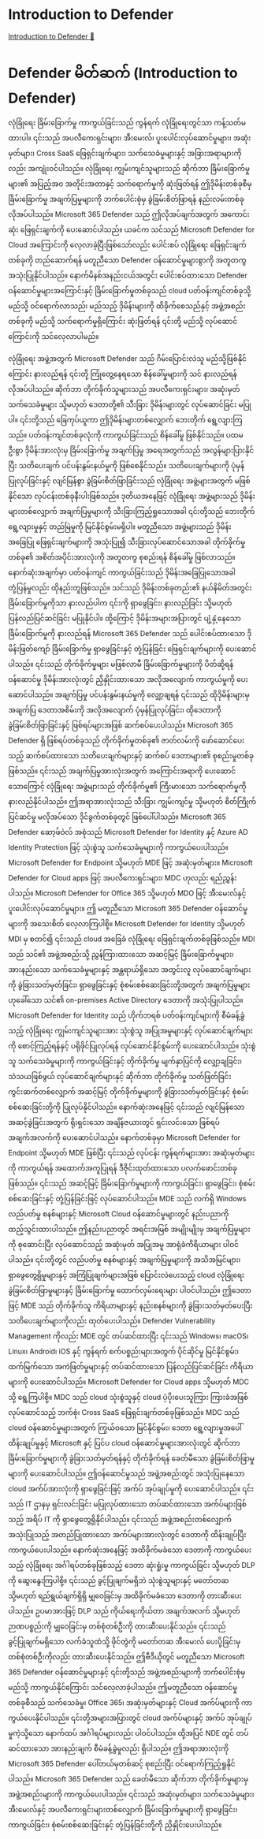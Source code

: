 # Introduction to Defender

[Introduction to Defender 🔗](https://www.coursera.org/learn/cybersecurity-solutions-and-microsoft-defender/lecture/AhzFH/introduction-to-defender)

# Defender မိတ်ဆက် (Introduction to Defender)

လုံခြုံရေး ခြိမ်းခြောက်မှု ကာကွယ်ခြင်းသည် ကွန်ရက် လုံခြုံရေးတွင်သာ ကန့်သတ်မထားပါ။ ၎င်းသည် အပလီကေးရှင်းများ၊ အီးမေးလ်၊ ပူးပေါင်းလုပ်ဆောင်မှုများ၊ အဆုံးမှတ်များ၊ Cross SaaS ဖြေရှင်းချက်များ၊ သက်သေခံမှုများနှင့် အခြားအရာများကိုလည်း အကျုံးဝင်ပါသည်။ လုံခြုံရေး ကျွမ်းကျင်သူများသည် ဆိုက်ဘာ ခြိမ်းခြောက်မှုများ၏ အပြည့်အဝ အတိုင်းအတာနှင့် သက်ရောက်မှုကို ဆုံးဖြတ်ရန် ဤဒိုမိန်းတစ်ခုစီမှ ခြိမ်းခြောက်မှု အချက်ပြမှုများကို ဘက်ပေါင်းစုံမှ ခွဲခြမ်းစိတ်ဖြာရန် နည်းလမ်းတစ်ခု လိုအပ်ပါသည်။ Microsoft 365 Defender သည် ဤလိုအပ်ချက်အတွက် အကောင်းဆုံး ဖြေရှင်းချက်ကို ပေးဆောင်ပါသည်။ ယခင်က သင်သည် Microsoft Defender for Cloud အကြောင်းကို လေ့လာခဲ့ပြီးဖြစ်သော်လည်း ပေါင်းစပ် လုံခြုံရေး ဖြေရှင်းချက်တစ်ခုကို တည်ဆောက်ရန် မတူညီသော Defender ဝန်ဆောင်မှုများစွာကို အတူတကွ အသုံးပြုနိုင်ပါသည်။ နောက်မိနစ်အနည်းငယ်အတွင်း ပေါင်းစပ်ထားသော Defender ဝန်ဆောင်မှုများအကြောင်းနှင့် ခြိမ်းခြောက်မှုတစ်ခုသည် cloud ပတ်ဝန်းကျင်တစ်ခုသို့ မည်သို့ ဝင်ရောက်လာသည်၊ မည်သည့် ဒိုမိန်းများကို ထိခိုက်စေသည်နှင့် အဖွဲ့အစည်းတစ်ခုကို မည်သို့ သက်ရောက်မှုရှိကြောင်း ဆုံးဖြတ်ရန် ၎င်းတို့ မည်သို့ လုပ်ဆောင်ကြောင်းကို သင်လေ့လာပါမည်။

လုံခြုံရေး အဖွဲ့အတွက် Microsoft Defender သည် ဂိမ်းပြောင်းလဲသူ မည်သို့ဖြစ်နိုင်ကြောင်း နားလည်ရန် ၎င်းတို့ ကြုံတွေ့နေရသော စိန်ခေါ်မှုများကို သင် နားလည်ရန် လိုအပ်ပါသည်။ ဆိုက်ဘာ တိုက်ခိုက်သူများသည် အပလီကေးရှင်းများ၊ အဆုံးမှတ် သက်သေခံမှုများ သို့မဟုတ် ဒေတာတို့၏ သီးခြား ဒိုမိန်းများတွင် လုပ်ဆောင်ခြင်း မပြုပါ။ ၎င်းတို့သည် ခြေကုပ်ယူကာ ဤဒိုမိန်းများတစ်လျှောက် ဘေးတိုက် ရွေ့လျားကြသည်။ ပတ်ဝန်းကျင်တစ်ခုလုံးကို ကာကွယ်ခြင်းသည် စိန်ခေါ်မှု ဖြစ်နိုင်သည်။ ပထမဦးစွာ ဒိုမိန်းအားလုံးမှ ခြိမ်းခြောက်မှု အချက်ပြမှု အရေအတွက်သည် အလွန်များပြားနိုင်ပြီး သတိပေးချက် ပင်ပန်းနွမ်းနယ်မှုကို ဖြစ်စေနိုင်သည်။ သတိပေးချက်များကို ပုံမှန်ပြုလုပ်ခြင်းနှင့် လျင်မြန်စွာ ခွဲခြမ်းစိတ်ဖြာခြင်းသည် လုံခြုံရေး အဖွဲ့များအတွက် မဖြစ်နိုင်သော လုပ်ငန်းတစ်ခုနီးပါးဖြစ်သည်။ ဒုတိယအနေဖြင့် လုံခြုံရေး အဖွဲ့များသည် ဒိုမိန်းများတစ်လျှောက် အချက်ပြမှုများကို သီးခြားကြည့်ရှုသောအခါ ၎င်းတို့သည် ဘေးတိုက် ရွေ့လျားမှုနှင့် တည်မြဲမှုကို မြင်နိုင်စွမ်းမရှိပါ။ မတူညီသော အဖွဲ့များသည် ဒိုမိန်းအခြေပြု ဖြေရှင်းချက်များကို အသုံးပြု၍ သီးခြားလုပ်ဆောင်သောအခါ တိုက်ခိုက်မှုတစ်ခု၏ အစိတ်အပိုင်းအားလုံးကို အတူတကွ စုစည်းရန် စိန်ခေါ်မှု ဖြစ်လာသည်။ နောက်ဆုံးအချက်မှာ ပတ်ဝန်းကျင် ကာကွယ်ခြင်းသည် ဒိုမိန်းအခြေပြုသောအခါ တုံ့ပြန်မှုလည်း ထိုနည်းတူဖြစ်သည်။ သင်သည် ဒိုမိန်းတစ်ခုတည်း၏ နယ်နိမိတ်အတွင်း ခြိမ်းခြောက်မှုကိုသာ နားလည်ပါက ၎င်းကို ရှာဖွေခြင်း၊ နားလည်ခြင်း သို့မဟုတ် ပြန်လည်ပြင်ဆင်ခြင်း မပြုနိုင်ပါ။ ထို့ကြောင့် ဒိုမိန်းအများအပြားတွင် ပျံ့နှံ့နေသော ခြိမ်းခြောက်မှုကို နားလည်ရန် Microsoft 365 Defender သည် ပေါင်းစပ်ထားသော ဒိုမိန်းဖြတ်ကျော် ခြိမ်းခြောက်မှု ရှာဖွေခြင်းနှင့် တုံ့ပြန်ခြင်း ဖြေရှင်းချက်များကို ပေးဆောင်ပါသည်။ ၎င်းသည် တိုက်ခိုက်မှုများ မဖြစ်လာမီ ခြိမ်းခြောက်မှုများကို ပိတ်ဆို့ရန် ဝန်ဆောင်မှု ဒိုမိန်းအားလုံးတွင် ညှိနှိုင်းထားသော အလိုအလျောက် ကာကွယ်မှုကို ပေးဆောင်ပါသည်။ အချက်ပြမှု ပင်ပန်းနွမ်းနယ်မှုကို လျှော့ချရန် ၎င်းသည် ထိုဒိုမိန်းများမှ အချက်ပြ ဒေတာအစိမ်းကို အလိုအလျောက် ပုံမှန်ပြုလုပ်ခြင်း၊ ထိုဒေတာကို ခွဲခြမ်းစိတ်ဖြာခြင်းနှင့် ဖြစ်ရပ်များအဖြစ် ဆက်စပ်ပေးပါသည်။ Microsoft 365 Defender ရှိ ဖြစ်ရပ်တစ်ခုသည် တိုက်ခိုက်မှုတစ်ခု၏ ဇာတ်လမ်းကို ဖော်ဆောင်ပေးသည့် ဆက်စပ်ထားသော သတိပေးချက်များနှင့် ဆက်စပ် ဒေတာများ၏ စုစည်းမှုတစ်ခုဖြစ်သည်။ ၎င်းသည် အချက်ပြမှုအားလုံးအတွက် အကြောင်းအရာကို ပေးဆောင်သောကြောင့် လုံခြုံရေး အဖွဲ့များသည် တိုက်ခိုက်မှု၏ ကြီးမားသော သက်ရောက်မှုကို နားလည်နိုင်ပါသည်။ ဤအရာအားလုံးသည် သီးခြား ကျွမ်းကျင်မှု သို့မဟုတ် စိတ်ကြိုက်ပြင်ဆင်မှု မလိုအပ်သော ဒိုင်ခွက်တစ်ခုတွင် ဖြစ်ပေါ်ပါသည်။ Microsoft 365 Defender ဆော့ဖ်ဝဲလ် အစုံသည် Microsoft Defender for Identity နှင့် Azure AD Identity Protection ဖြင့် သုံးစွဲသူ သက်သေခံမှုများကို ကာကွယ်ပေးပါသည်။ Microsoft Defender for Endpoint သို့မဟုတ် MDE ဖြင့် အဆုံးမှတ်များ။ Microsoft Defender for Cloud apps ဖြင့် အပလီကေးရှင်းများ၊ MDC ဟုလည်း ရည်ညွှန်းပါသည်။ Microsoft Defender for Office 365 သို့မဟုတ် MDO ဖြင့် အီးမေးလ်နှင့် ပူးပေါင်းလုပ်ဆောင်မှုများ။ ဤ မတူညီသော Microsoft 365 Defender ဝန်ဆောင်မှုများကို အသေးစိတ် လေ့လာကြပါစို့။ Microsoft Defender for Identity သို့မဟုတ် MDI မှ စတင်၍ ၎င်းသည် cloud အခြေခံ လုံခြုံရေး ဖြေရှင်းချက်တစ်ခုဖြစ်သည်။ MDI သည် သင်၏ အဖွဲ့အစည်းသို့ ညွှန်ကြားထားသော အဆင့်မြင့် ခြိမ်းခြောက်မှုများ၊ အားနည်းသော သက်သေခံမှုများနှင့် အန္တရာယ်ရှိသော အတွင်းလူ လုပ်ဆောင်ချက်များကို ခွဲခြားသတ်မှတ်ခြင်း၊ ရှာဖွေခြင်းနှင့် စုံစမ်းစစ်ဆေးခြင်းတို့အတွက် အချက်ပြမှုများဟုခေါ်သော သင်၏ on-premises Active Directory ဒေတာကို အသုံးပြုပါသည်။ Microsoft Defender for Identity သည် ဟိုက်ဘရစ် ပတ်ဝန်းကျင်များကို စီမံခန့်ခွဲသည့် လုံခြုံရေး ကျွမ်းကျင်သူများအား သုံးစွဲသူ အပြုအမူများနှင့် လုပ်ဆောင်ချက်များကို စောင့်ကြည့်ရန်နှင့် ပရိုဖိုင်ပြုလုပ်ရန် လုပ်ဆောင်နိုင်စွမ်းကို ပေးဆောင်ပါသည်။ သုံးစွဲသူ သက်သေခံမှုများကို ကာကွယ်ခြင်းနှင့် တိုက်ခိုက်မှု မျက်နှာပြင်ကို လျှော့ချခြင်း၊ သံသယဖြစ်ဖွယ် လုပ်ဆောင်ချက်များနှင့် ဆိုက်ဘာ တိုက်ခိုက်မှု သတ်ဖြတ်ခြင်း ကွင်းဆက်တစ်လျှောက် အဆင့်မြင့် တိုက်ခိုက်မှုများကို ခွဲခြားသတ်မှတ်ခြင်းနှင့် စုံစမ်းစစ်ဆေးခြင်းတို့ကို ပြုလုပ်နိုင်ပါသည်။ နောက်ဆုံးအနေဖြင့် ၎င်းသည် လျင်မြန်သော အဆင့်ခွဲခြင်းအတွက် ရိုးရှင်းသော အချိန်ဇယားတွင် ရှင်းလင်းသော ဖြစ်ရပ် အချက်အလက်ကို ပေးဆောင်ပါသည်။ နောက်တစ်ခုမှာ Microsoft Defender for Endpoint သို့မဟုတ် MDE ဖြစ်ပြီး ၎င်းသည် လုပ်ငန်း ကွန်ရက်များအား အဆုံးမှတ်များကို ကာကွယ်ရန် အထောက်အကူပြုရန် ဒီဇိုင်းထုတ်ထားသော ပလက်ဖောင်းတစ်ခုဖြစ်သည်။ ၎င်းသည် အဆင့်မြင့် ခြိမ်းခြောက်မှုများကို ကာကွယ်ခြင်း၊ ရှာဖွေခြင်း၊ စုံစမ်းစစ်ဆေးခြင်းနှင့် တုံ့ပြန်ခြင်းဖြင့် လုပ်ဆောင်ပါသည်။ MDE သည် လက်ရှိ Windows လည်ပတ်မှု စနစ်များနှင့် Microsoft Cloud ဝန်ဆောင်မှုများတွင် နည်းပညာကို ထည့်သွင်းထားပါသည်။ ဤနည်းပညာတွင် အရင်းအမြစ် အမျိုးမျိုးမှ အချက်ပြမှုများကို စုဆောင်းပြီး လုပ်ဆောင်သည့် အဆုံးမှတ် အပြုအမူ အာရုံခံကိရိယာများ ပါဝင်ပါသည်။ ၎င်းတို့တွင် လည်ပတ်မှု စနစ်များနှင့် အချက်ပြမှုများကို အသိအမြင်များ၊ ရှာဖွေတွေ့ရှိမှုများနှင့် အကြံပြုချက်များအဖြစ် ပြောင်းလဲပေးသည့် cloud လုံခြုံရေး ခွဲခြမ်းစိတ်ဖြာမှုများနှင့် ခြိမ်းခြောက်မှု ထောက်လှမ်းရေးများ ပါဝင်ပါသည်။ ဤဒေတာဖြင့် MDE သည် တိုက်ခိုက်သူ ကိရိယာများနှင့် နည်းစနစ်များကို ခွဲခြားသတ်မှတ်ပေးပြီး သတိပေးချက်များကိုလည်း ထုတ်ပေးပါသည်။ Defender Vulnerability Management ကိုလည်း MDE တွင် တပ်ဆင်ထားပြီး ၎င်းသည် Windows၊ macOS၊ Linux၊ Android၊ iOS နှင့် ကွန်ရက် စက်ပစ္စည်းများအတွက် ပိုင်ဆိုင်မှု မြင်နိုင်စွမ်း၊ ထက်မြက်သော အကဲဖြတ်မှုများနှင့် တပ်ဆင်ထားသော ပြန်လည်ပြင်ဆင်ခြင်း ကိရိယာများကို ပေးဆောင်ပါသည်။ Microsoft Defender for Cloud apps သို့မဟုတ် MDC သို့ ရွေ့ကြပါစို့။ MDC သည် cloud သုံးစွဲသူနှင့် cloud ပံ့ပိုးပေးသူကြား ကြားခံအဖြစ် လုပ်ဆောင်သည့် ဘက်စုံ၊ Cross SaaS ဖြေရှင်းချက်တစ်ခုဖြစ်သည်။ MDC သည် cloud ဝန်ဆောင်မှုများအတွက် ကြွယ်ဝသော မြင်နိုင်စွမ်း၊ ဒေတာ ရွေ့လျားမှုအပေါ် ထိန်းချုပ်မှုနှင့် Microsoft နှင့် ပြင်ပ cloud ဝန်ဆောင်မှုများအားလုံးတွင် ဆိုက်ဘာ ခြိမ်းခြောက်မှုများကို ခွဲခြားသတ်မှတ်ရန်နှင့် တိုက်ခိုက်ရန် ခေတ်မီသော ခွဲခြမ်းစိတ်ဖြာမှုများကို ပေးဆောင်ပါသည်။ ဤဝန်ဆောင်မှုသည် အဖွဲ့အစည်းတွင် အသုံးပြုနေသော cloud အက်ပ်အားလုံးကို ရှာဖွေခြင်းဖြင့် အက်ပ် အုပ်ချုပ်မှုကို ပေးဆောင်ပါသည်။ ၎င်းသည် IT ဌာနမှ ရှင်းလင်းခြင်း မပြုလုပ်ထားသော တပ်ဆင်ထားသော အက်ပ်များဖြစ်သည့် အရိပ် IT ကို ရှာဖွေတွေ့ရှိနိုင်ပါသည်။ ၎င်းသည် အဖွဲ့အစည်းတစ်လျှောက် အသုံးပြုသည့် အတည်ပြုထားသော အက်ပ်များအားလုံးတွင် ဒေတာကို ထိန်းချုပ်ပြီး ကာကွယ်ပေးပါသည်။ နောက်ဆုံးအနေဖြင့် အထိခိုက်မခံသော ဒေတာကို ကာကွယ်ပေးသည့် လုံခြုံရေး အင်္ဂါရပ်တစ်ခုဖြစ်သည့် ဒေတာ ဆုံးရှုံးမှု ကာကွယ်ခြင်း သို့မဟုတ် DLP ကို ဆွေးနွေးကြပါစို့။ ၎င်းသည် ခွင့်ပြုချက်မရှိဘဲ သုံးစွဲသူများနှင့် မတော်တဆ သို့မဟုတ် ရည်ရွယ်ချက်ရှိရှိ မျှဝေခြင်းမှ အထိခိုက်မခံသော ဒေတာကို တားဆီးပေးပါသည်။ ဥပမာအားဖြင့် DLP သည် ကိုယ်ရေးကိုယ်တာ အချက်အလက် သို့မဟုတ် ဉာဏပစ္စည်းကို မျှဝေခြင်းမှ တစ်စုံတစ်ဦးကို တားဆီးပေးနိုင်သည်။ ၎င်းသည် ခွင့်ပြုချက်မရှိသော လက်ခံသူထံသို့ ဖိုင်တွဲကို မတော်တဆ အီးမေးလ် ပေးပို့ခြင်းမှ တစ်စုံတစ်ဦးကိုလည်း တားဆီးပေးနိုင်သည်။ ဤဗီဒီယိုတွင် မတူညီသော Microsoft 365 Defender ဝန်ဆောင်မှုများနှင့် ၎င်းတို့သည် အဖွဲ့အစည်းများကို ဘက်ပေါင်းစုံမှ မည်သို့ ကာကွယ်နိုင်ကြောင်း သင်လေ့လာခဲ့ပါသည်။ ဤမတူညီသော ဝန်ဆောင်မှုတစ်ခုစီသည် သက်သေခံမှု၊ Office 365၊ အဆုံးမှတ်များနှင့် Cloud အက်ပ်များကို ကာကွယ်ပေးနိုင်ပါသည်။ ၎င်းတို့အများအပြားတွင် cloud အက်ပ်များနှင့် အက်ပ် အုပ်ချုပ်မှုကဲ့သို့သော နောက်ထပ် အင်္ဂါရပ်များလည်း ပါဝင်ပါသည်။ ထို့အပြင် NDE တွင် တပ်ဆင်ထားသော အားနည်းချက် စီမံခန့်ခွဲမှုလည်း ရှိပါသည်။ ဤအရာအားလုံးကို Microsoft 365 Defender ပေါ်တယ်မှတစ်ဆင့် စုစည်းပြီး ဝင်ရောက်ကြည့်ရှုနိုင်ပါသည်။ Microsoft 365 Defender သည် ခေတ်မီသော ဆိုက်ဘာ တိုက်ခိုက်မှုများမှ အဖွဲ့အစည်းများကို ကာကွယ်ပေးပါသည်။ ၎င်းသည် အဆုံးမှတ်များ၊ သက်သေခံမှုများ၊ အီးမေးလ်နှင့် အပလီကေးရှင်းများတစ်လျှောက် ခြိမ်းခြောက်မှုများကို ရှာဖွေခြင်း၊ ကာကွယ်ခြင်း၊ စုံစမ်းစစ်ဆေးခြင်းနှင့် တုံ့ပြန်ခြင်းတို့ကို ညှိနှိုင်းပေးပါသည်။
